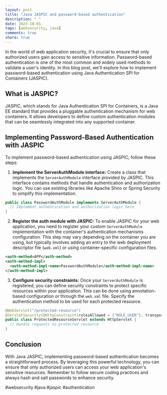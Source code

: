 ```yaml
---
layout: post
title: "Java JASPIC and password-based authentication"
description: " "
date: 2023-10-01
tags: [websecurity, java]
comments: true
share: true
---
```


In the world of web application security, it's crucial to ensure that only authorized users gain access to sensitive information. Password-based authentication is one of the most common and widely used methods to validate a user's identity. In this blog post, we'll explore how to implement password-based authentication using Java Authentication SPI for Containers (JASPIC).

## What is JASPIC?

JASPIC, which stands for Java Authentication SPI for Containers, is a Java EE standard that provides a pluggable authentication mechanism for web containers. It allows developers to define custom authentication modules that can be seamlessly integrated into any supported container.

## Implementing Password-Based Authentication with JASPIC

To implement password-based authentication using JASPIC, follow these steps:

1. **Implement the ServerAuthModule interface:** Create a class that implements the `ServerAuthModule` interface provided by JASPIC. This interface contains methods that handle authentication and authorization logic. You can use existing libraries like Apache Shiro or Spring Security to simplify this implementation.

```java
public class PasswordAuthModule implements ServerAuthModule {
  // Implement authentication and authorization logic here
}
```

2. **Register the auth module with JASPIC:** To enable JASPIC for your web application, you need to register your custom `ServerAuthModule` implementation with the container's authentication mechanisms configuration. This step may vary depending on the container you are using, but typically involves adding an entry to the web deployment descriptor file (`web.xml`) or using container-specific configuration files.

```xml
<auth-method>APP</auth-method>
<auth-method-impl>
  <auth-method-impl-name>PasswordAuthModule</auth-method-impl-name>
</auth-method-impl>
```

3. **Configure security constraints:** Once your `ServerAuthModule` is registered, you can define security constraints to protect specific resources within your application. This can be done using annotation-based configuration or through the `web.xml` file. Specify the authentication method to be used for each protected resource.

```java
@WebServlet("/protected-resource")
@ServletSecurity(@HttpConstraint(rolesAllowed = {"ROLE_USER"}, transportGuarantee = CONFIDENTIAL))
public class ProtectedResourceServlet extends HttpServlet {
  // Handle requests to protected resource
}
```

## Conclusion

With Java JASPIC, implementing password-based authentication becomes a straightforward process. By leveraging this powerful technology, you can ensure that only authorized users can access your web application's sensitive resources. Remember to follow secure coding practices and always hash and salt passwords to enhance security.

#websecurity #java #jaspic #authentication
